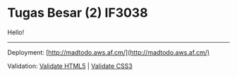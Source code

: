 Tugas Besar (2) IF3038
======================

Hello!

--------------------------------------------------------------------------------

Deployment: [http://madtodo.aws.af.cm/](http://madtodo.aws.af.cm/)

Validation:
[Validate HTML5](http://validator.w3.org/check?uri=http://madtodo.aws.af.cm/) |
[Validate CSS3](http://jigsaw.w3.org/css-validator/validator?uri=http://madtodo.aws.af.cm/)

